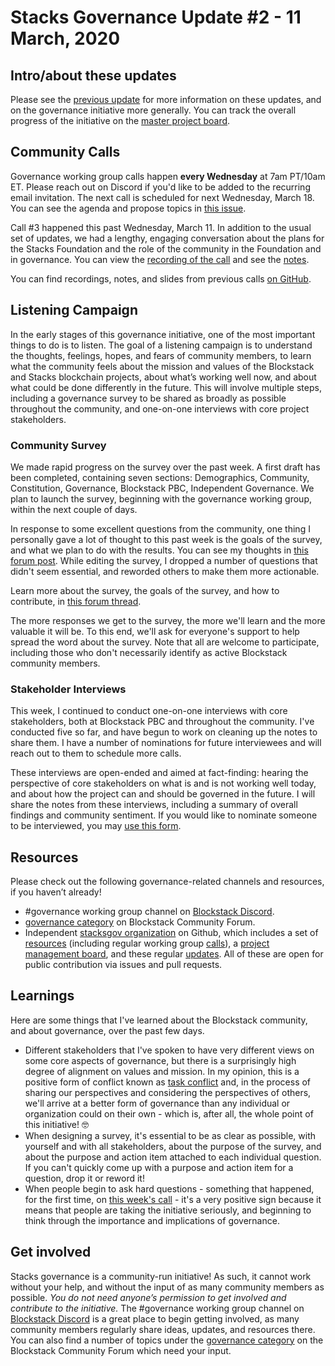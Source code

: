 # Stacks Governance Update #2 - 11 March, 2020

## Intro/about these updates

Please see the [previous update](https://github.com/stacksgov/updates/blob/update-002/updates/20200304-update-001.md) for more information on these updates, and on the governance initiative more generally. You can track the overall progress of the initiative on the [master project board](https://github.com/stacksgov/pm/projects/1).


## Community Calls

Governance working group calls happen **every Wednesday** at 7am PT/10am ET. Please reach out on Discord if you'd like to be added to the recurring email invitation. The next call is scheduled for next Wednesday, March 18. You can see the agenda and propose topics in [this issue](https://github.com/stacksgov/pm/issues/9).

Call #3 happened this past Wednesday, March 11. In addition to the usual set of updates, we had a lengthy, engaging conversation about the plans for the Stacks Foundation and the role of the community in the Foundation and in governance. You can view the [recording of the call](https://youtu.be/d7cGndifjR0) and see the [notes](https://github.com/stacksgov/resources/issues/12).

You can find recordings, notes, and slides from previous calls [on GitHub](https://github.com/stacksgov/resources/tree/master/calls).


## Listening Campaign

In the early stages of this governance initiative, one of the most important things to do is to listen. The goal of a listening campaign is to understand the thoughts, feelings, hopes, and fears of community members, to learn what the community feels about the mission and values of the Blockstack and Stacks blockchain projects, about what’s working well now, and about what could be done differently in the future. This will involve multiple steps, including a governance survey to be shared as broadly as possible throughout the community, and one-on-one interviews with core project stakeholders.


### Community Survey

We made rapid progress on the survey over the past week. A first draft has been completed, containing seven sections: Demographics, Community, Constitution, Governance, Blockstack PBC, Independent Governance. We plan to launch the survey, beginning with the governance working group, within the next couple of days.

In response to some excellent questions from the community, one thing I personally gave a lot of thought to this past week is the goals of the survey, and what we plan to do with the results. You can see my thoughts in [this forum post](https://forum.blockstack.org/t/community-governance-survey/10387/10). While editing the survey, I dropped a number of questions that didn't seem essential, and reworded others to make them more actionable.

Learn more about the survey, the goals of the survey, and how to contribute, in [this forum thread](https://forum.blockstack.org/t/community-governance-survey/10387).

The more responses we get to the survey, the more we'll learn and the more valuable it will be. To this end, we'll ask for everyone's support to help spread the word about the survey. Note that all are welcome to participate, including those who don't necessarily identify as active Blockstack community members.


### Stakeholder Interviews

This week, I continued to conduct one-on-one interviews with core stakeholders, both at Blockstack PBC and throughout the community. I've conducted five so far, and have begun to work on cleaning up the notes to share them. I have a number of nominations for future interviewees and will reach out to them to schedule more calls.

These interviews are open-ended and aimed at fact-finding: hearing the perspective of core stakeholders on what is and is not working well today, and about how the project can and should be governed in the future. I will share the notes from these interviews, including a summary of overall findings and community sentiment. If you would like to nominate someone to be interviewed, you may [use this form](https://forms.gle/QG3NdBFvXRj246Wr6).


## Resources

Please check out the following governance-related channels and resources, if you haven’t already!

* #governance working group channel on [Blockstack Discord](https://discordapp.com/invite/ny6wGkx).
* [governance category](https://forum.blockstack.org/c/Working-Groups/governance) on Blockstack Community Forum.
* Independent [stacksgov organization](https://github.com/stacksgov) on Github, which includes a set of [resources](https://github.com/stacksgov/resources) (including regular working group [calls](https://github.com/stacksgov/resources/tree/master/calls)), a [project management board](https://github.com/stacksgov/pm/projects/1), and these regular [updates](https://github.com/stacksgov/updates). All of these are open for public contribution via issues and pull requests.


## Learnings

Here are some things that I've learned about the Blockstack community, and about governance, over the past few days.

- Different stakeholders that I've spoken to have very different views on some core aspects of governance, but there is a surprisingly high degree of alignment on values and mission. In my opinion, this is a positive form of conflict known as [task conflict](https://www.vantageleadership.com/our-blog/not-all-conflicts-are-equal-3-types-of-conflict/) and, in the process of sharing our perspectives and considering the perspectives of others, we'll arrive at a better form of governance than any individual or organization could on their own - which is, after all, the whole point of this initiative! 🤓
- When designing a survey, it's essential to be as clear as possible, with yourself and with all stakeholders, about the purpose of the survey, and about the purpose and action item attached to each individual question. If you can't quickly come up with a purpose and action item for a question, drop it or reword it!
- When people begin to ask hard questions - something that happened, for the first time, on [this week's call](https://youtu.be/d7cGndifjR0) - it's a very positive sign because it means that people are taking the initiative seriously, and beginning to think through the importance and implications of governance.

## Get involved

Stacks governance is a community-run initiative! As such, it cannot work without your help, and without the input of as many community members as possible. _You do not need anyone’s permission to get involved and contribute to the initiative._ The #governance working group channel on [Blockstack Discord](https://discordapp.com/invite/ny6wGkx) is a great place to begin getting involved, as many community members regularly share ideas, updates, and resources there. You can also find a number of topics under the [governance category](https://forum.blockstack.org/c/governance) on the Blockstack Community Forum which need your input.
